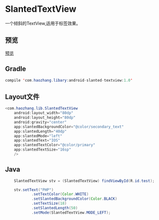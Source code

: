 # SlantedTextView
一个倾斜的TextView,适用于标签效果。

## 预览
[预览](https://github.com/HeZaiJin/SlantedTextView/blob/master/screen_shot/screenshot.png)

## Gradle
```java
compile 'com.haozhang.libary:android-slanted-textview:1.0'
```

## Layout文件
```java
<com.haozhang.lib.SlantedTextView
    android:layout_width="80dp"
    android:layout_height="80dp"
    android:gravity="center"
    app:slantedBackgroundColor="@color/secondary_text"
    app:slantedLength="40dp"
    app:slantedMode="left"
    app:slantedText="IOS"
    app:slantedTextColor="@color/primary"
    app:slantedTextSize="16sp"
    />
```
## Java
```java
    SlantedTextView stv = (SlantedTextView) findViewById(R.id.test);

    stv.setText("PHP")
            .setTextColor(Color.WHITE)
            .setSlantedBackgroundColor(Color.BLACK)
            .setTextSize(18)
            .setSlantedLength(50)
            .setMode(SlantedTextView.MODE_LEFT);
```

